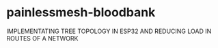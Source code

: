 # painlessmesh-bloodbank
IMPLEMENTATING TREE TOPOLOGY IN ESP32 AND REDUCING LOAD IN ROUTES OF A NETWORK 
